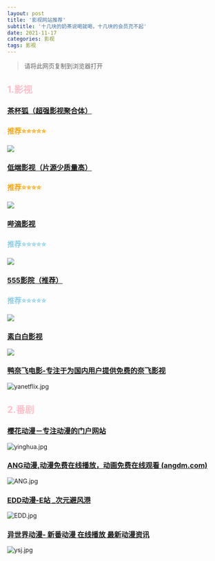 ```yaml
---
layout: post
title: '影视网站推荐'
subtitle: '十几块的奶茶说喝就喝，十几块的会员充不起'
date: 2021-11-17
categories: 影视
tags: 影视
---
```

>请将此网页复制到浏览器打开

## <font color="pink"> 1.影视 </font>


### [茶杯狐（超强影视聚合体）](https://cupfox.app/) 

### <font color="orange"> 推荐⭐⭐⭐⭐⭐ </font>
![](https://s1.ax1x.com/2023/01/07/pSVpI7q.md.jpg)



### [低端影视（片源少质量高）](https://ddys2.me/) 

### <font color="orange"> 推荐⭐⭐⭐⭐ </font>
![](https://pic.imgdb.cn/item/632fb3f216f2c2beb1e56ab3.jpg)



### [哔滴影视](https://www.bdys01.com/) 
### <font color="skyblue"> 推荐⭐⭐⭐⭐⭐ </font>


![](https://pic.imgdb.cn/item/632fb43016f2c2beb1e5b26a.jpg)




### [555影院（推荐） ](https://www.5dy6.cc)
### <font color="skyblue"> 推荐⭐⭐⭐⭐⭐ </font>


![](https://pic.imgdb.cn/item/632fb45516f2c2beb1e5e12f.jpg)



### [素白白影视](https://www.subaibaiys.com/)



![](https://pic.imgdb.cn/item/632fb47f16f2c2beb1e610a9.jpg)



### [鸭奈飞电影-专注于为国内用户提供免费的奈飞影视 ](https://yanetflix.com/)



![yanetflix.jpg](https://i.loli.net/2021/11/17/TX3RClDfFosBIwi.jpg)



## <font color="pink"> 2.番剧 </font>

### [樱花动漫－专注动漫的门户网站](http://www.yinghuacd.com/)



![yinghua.jpg](https://i.loli.net/2021/11/17/gs5vtnk4DeAPRqh.jpg)



### [ANG动漫,动漫免费在线播放，动画免费在线观看 (angdm.com)](http://angdm.com/)



![ANG.jpg](https://i.loli.net/2021/11/17/916IfRMYlO8Qx4t.jpg)



### [EDD动漫-E站 _次元避风港](http://edddh1.com/)



![EDD.jpg](https://i.loli.net/2021/11/17/lwcBYLHN2Q9a8mh.jpg)



### [异世界动漫- 新番动漫 在线播放 最新动漫资讯](http://www.ysjdm.com/)



![ysj.jpg](https://i.loli.net/2021/11/17/8MYmnbEVuZRGJxy.jpg)

